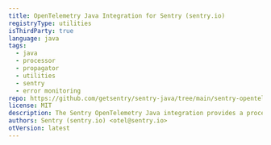 ```yaml
---
title: OpenTelemetry Java Integration for Sentry (sentry.io)
registryType: utilities
isThirdParty: true
language: java
tags:
  - java
  - processor
  - propagator
  - utilities
  - sentry
  - error monitoring
repo: https://github.com/getsentry/sentry-java/tree/main/sentry-opentelemetry
license: MIT
description: The Sentry OpenTelemetry Java integration provides a processor and propagator to send data to Sentry and to associate traces/spans to Sentry errors. [See the Sentry docs to see how to configure](https://docs.sentry.io/platforms/java/performance/instrumentation/opentelemetry/).
authors: Sentry (sentry.io) <otel@sentry.io>
otVersion: latest
---
```

